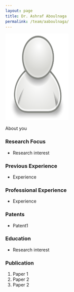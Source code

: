 ```yaml
---
layout: page
title: Dr. Ashraf Aboulnaga
permalink: /team/aaboulnaga/
---
```

![aaboulnaga](/team/aaboulnaga/small.png)


About you

### Research Focus
- Research interest 


### Previous Experience
- Experience


### Professional Experience
- Experience


### Patents
- Patent1


### Education
- Research interest 


### Publication 
1. Paper 1
2. Paper 2
3. Paper 2




